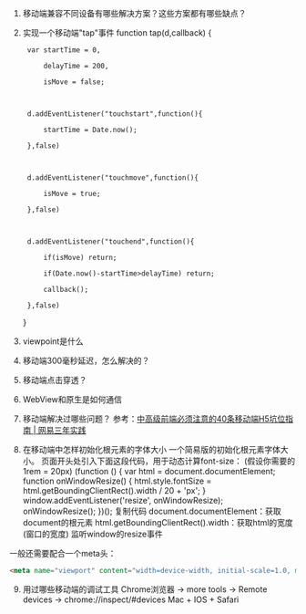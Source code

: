 1. 移动端兼容不同设备有哪些解决方案？这些方案都有哪些缺点？

2. 实现一个移动端"tap"事件
function tap(d,callback) {

        var startTime = 0,

            delayTime = 200,

            isMove = false;



        d.addEventListener("touchstart",function(){

            startTime = Date.now();

        },false)



        d.addEventListener("touchmove",function(){

            isMove = true;

        },false)



        d.addEventListener("touchend",function(){

            if(isMove) return;

            if(Date.now()-startTime>delayTime) return;

            callback();

        },false)

    }

3. viewpoint是什么

4. 移动端300毫秒延迟，怎么解决的？

5. 移动端点击穿透？

6. WebView和原生是如何通信

7. 移动端解决过哪些问题？
参考：[中高级前端必须注意的40条移动端H5坑位指南 | 网易三年实践](https://juejin.cn/post/6921886428158754829)

8. 在移动端中怎样初始化根元素的字体大小
一个简易版的初始化根元素字体大小。
页面开头处引入下面这段代码，用于动态计算font-size：
(假设你需要的1rem = 20px)
(function () {
  var html = document.documentElement;
  function onWindowResize() {
    html.style.fontSize = html.getBoundingClientRect().width / 20 + 'px';
  }
  window.addEventListener('resize', onWindowResize);
  onWindowResize();
})();
复制代码
document.documentElement：获取document的根元素
html.getBoundingClientRect().width：获取html的宽度(窗口的宽度)
监听window的resize事件

一般还需要配合一个meta头：
``` html
<meta name="viewport" content="width=device-width, initial-scale=1.0, minimum-sacle=1.0, maximum-scale=1.0, user-scalable=no" />
```

9. 用过哪些移动端的调试工具
Chrome浏览器 -> more tools -> Remote devices -> chrome://inspect/#devices
Mac + IOS + Safari